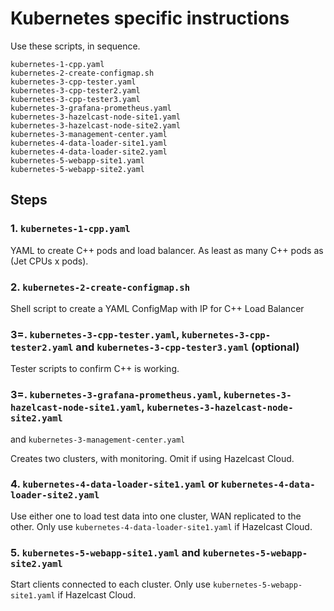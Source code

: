 # Kubernetes specific instructions

Use these scripts, in sequence.

```
kubernetes-1-cpp.yaml
kubernetes-2-create-configmap.sh
kubernetes-3-cpp-tester.yaml
kubernetes-3-cpp-tester2.yaml
kubernetes-3-cpp-tester3.yaml
kubernetes-3-grafana-prometheus.yaml
kubernetes-3-hazelcast-node-site1.yaml
kubernetes-3-hazelcast-node-site2.yaml
kubernetes-3-management-center.yaml
kubernetes-4-data-loader-site1.yaml
kubernetes-4-data-loader-site2.yaml
kubernetes-5-webapp-site1.yaml
kubernetes-5-webapp-site2.yaml
```

## Steps

### 1. `kubernetes-1-cpp.yaml`

YAML to create C++ pods and load balancer. As least as many C++ pods as (Jet CPUs x pods).

### 2. `kubernetes-2-create-configmap.sh`

Shell script to create a YAML ConfigMap with IP for C++ Load Balancer

### 3=. `kubernetes-3-cpp-tester.yaml`, `kubernetes-3-cpp-tester2.yaml` and `kubernetes-3-cpp-tester3.yaml` (optional)

Tester scripts to confirm C++ is working.

### 3=. `kubernetes-3-grafana-prometheus.yaml`, `kubernetes-3-hazelcast-node-site1.yaml`, `kubernetes-3-hazelcast-node-site2.yaml`
and `kubernetes-3-management-center.yaml`

Creates two clusters, with monitoring. Omit if using Hazelcast Cloud.

### 4. `kubernetes-4-data-loader-site1.yaml` or `kubernetes-4-data-loader-site2.yaml`

Use either one to load test data into one cluster, WAN replicated to the other.
Only use `kubernetes-4-data-loader-site1.yaml` if Hazelcast Cloud.

### 5. `kubernetes-5-webapp-site1.yaml` and `kubernetes-5-webapp-site2.yaml`

Start clients connected to each cluster.
Only use `kubernetes-5-webapp-site1.yaml` if Hazelcast Cloud.





